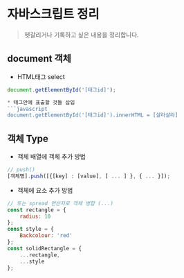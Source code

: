 # 자바스크립트 정리
> 헷갈리거나 기록하고 싶은 내용을 정리합니다.


## document 객체
* HTML태그 select 
```javascript
document.getElementById('[태그id]');

* 태그안에 표출할 것들 삽입
```javascript
document.getElementById('[태그id]').innerHTML = [샬라샬라]
```


## 객체 Type
* 객체 배열에 객체 추가 방법
```javascript
// push()
[객체명].push([{[key] : [value], [ ... ] }, { ... }]);
```

* 객체에 요소 추가 방법
```javascript
// 또는 spread 연산자로 객체 병합 (...)
const rectangle = {
    radius: 10
};
const style = {
    Backcolour: 'red'
};
const solidRectangle = {
    ...rectangle,
    ...style
};
```
